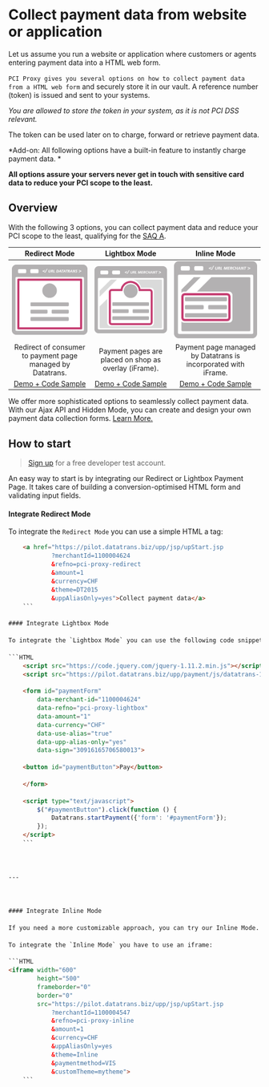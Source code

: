 # Collect payment data from website or application

Let us assume you run a website or application where customers or agents entering payment data into a HTML web form. 

`PCI Proxy gives you several options on how to collect payment data from a HTML web form` and securely store it in our vault. A reference number (token) is issued and sent to your systems. 

*You are allowed to store the token in your system, as it is not PCI DSS relevant.*

The token can be used later on to charge, forward or retrieve payment data. 

*Add-on: All following options have a built-in feature to instantly charge payment data. *

**All options assure your servers never get in touch with sensitive card data to reduce your PCI scope to the least.**

## Overview

With the following 3 options, you can collect payment data and reduce your PCI scope to the least, qualifying for the [SAQ A](understand_pci_dss.html).

Redirect Mode| Lightbox Mode        | Inline Mode 
:------------:|:--------------------:|:-----------:
![Redirect Mode](redirect.png) | ![Lightbox Mode](lightbox.png) | ![Inline Mode](inline2.png)    
Redirect of consumer to payment page managed by Datatrans. | Payment pages are placed on shop as overlay (iFrame). | Payment page managed by Datatrans is incorporated with iFrame.    
[Demo + Code Sample](https://www.datatrans.ch/showcase/authorisation/redirect-mode) | [Demo + Code Sample](https://www.datatrans.ch/showcase/authorisation/lightbox-mode) | [Demo + Code Sample](https://www.datatrans.ch/showcase/authorisation/inline-mode)

We offer more sophisticated options to seamlessly collect payment data. With our Ajax API and Hidden Mode, you can create and design your own payment data collection forms. [Learn More.](ajax-hidden)

## How to start

> [Sign up](https://www.datatrans.ch/en/technics/test-account) for a free developer test account.

An easy way to start is by integrating our Redirect or Lightbox Payment Page. It takes care of building a conversion-optimised HTML form and validating input fields. 

#### Integrate Redirect Mode

To integrate the `Redirect Mode` you can use a simple HTML a tag:

```HTML
    <a href="https://pilot.datatrans.biz/upp/jsp/upStart.jsp
    		?merchantId=1100004624
    		&refno=pci-proxy-redirect
    		&amount=1
    		&currency=CHF
    		&theme=DT2015
            &uppAliasOnly=yes">Collect payment data</a>
    ```

#### Integrate Lightbox Mode

To integrate the `Lightbox Mode` you can use the following code snippet:    

```HTML
    <script src="https://code.jquery.com/jquery-1.11.2.min.js"></script>
    <script src="https://pilot.datatrans.biz/upp/payment/js/datatrans-1.0.2.js"></script>
    
    <form id="paymentForm"
        data-merchant-id="1100004624"
        data-refno="pci-proxy-lightbox"
        data-amount="1"
        data-currency="CHF"
        data-use-alias="true"
        data-upp-alias-only="yes"
        data-sign="30916165706580013">
        
    <button id="paymentButton">Pay</button>
    
    </form>

    <script type="text/javascript">
        $("#paymentButton").click(function () {
            Datatrans.startPayment({'form': '#paymentForm'});
        });
    </script>            
    ```



---



#### Integrate Inline Mode

If you need a more customizable approach, you can try our Inline Mode. The Inline Mode allows you to integrate the payment form into your website with an iframe. With this approach you can adjust the style of the payment form by applying your custom CSS.

To integrate the `Inline Mode` you have to use an iframe:

```HTML
<iframe width="600" 
	    height="500"
	    frameborder="0"
	    border="0"
	    src="https://pilot.datatrans.biz/upp/jsp/upStart.jsp
		    ?merchantId=1100004547
		    &refno=pci-proxy-inline
		    &amount=1
		    &currency=CHF
		    &uppAliasOnly=yes
		    &theme=Inline
		    &paymentmethod=VIS
		    &customTheme=mytheme">
    ```


